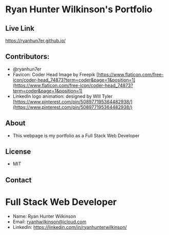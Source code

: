 # Ryan Hunter Wilkinson's Portfolio

## Live Link
https://ryanhun7er.github.io/

## Contributors:
* @ryanhun7er
* Favicon: Coder Head Image by Freepik [https://www.flaticon.com/free-icon/coder-head_74873?term=coder&page=1&position=1](https://www.flaticon.com/free-icon/coder-head_74873?term=coder&page=1&position=1)
* LinkedIn logo animation: designed by WIll Tyler [https://www.pinterest.com/pin/508977195364482938/](https://www.pinterest.com/pin/508977195364482938/)

## About
* This webpage is my portfolio as a Full Stack Web Developer

## License
* MIT

## Contact

# Full Stack Web Developer
* Name: Ryan Hunter Wilkinson
* Email: [ryanhwilkinson@icloud.com](mailto:ryanhwilkinson@icloud.com)
* LinkedIn: https://linkedin.com/in/ryanhunterwilkinson/


